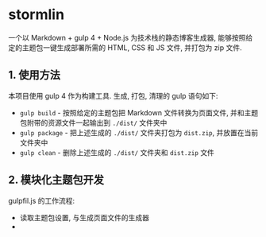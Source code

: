 # stormlin

一个以 Markdown + gulp 4 + Node.js 为技术栈的静态博客生成器, 能够按照给定的主题包一键生成部署所需的 HTML, CSS 和 JS 文件, 并打包为 zip 文件.

## 1. 使用方法

本项目使用 gulp 4 作为构建工具. 生成, 打包, 清理的 gulp 语句如下:

- `gulp build` - 按照给定的主题包把 Markdown 文件转换为页面文件, 并和主题包附带的资源文件一起输出到 `./dist/` 文件夹中
- `gulp package` - 把上述生成的 `./dist/` 文件夹打包为 `dist.zip`, 并放置在当前文件夹中
- `gulp clean` - 删除上述生成的 `./dist/` 文件夹和 `dist.zip` 文件

## 2. 模块化主题包开发

gulpfil.js 的工作流程:

- 读取主题包设置, 与生成页面文件的生成器
- 
